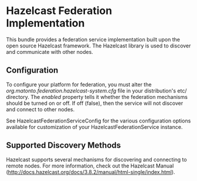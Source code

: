 # Hazelcast Federation Implementation
This bundle provides a federation service implementation built upon the open source Hazelcast framework. The Hazelcast library is used to discover and communicate with other nodes.

## Configuration
To configure your platform for federation, you must alter the *org.matonto.federation.hazelcast-system.cfg* file in your distribution's etc/ directory. The *enabled* property tells it whether the federation mechanisms should be turned on or off.  If off (false), then the service will not discover and connect to other nodes.

See HazelcastFederationServiceConfig for the various configuration options available for customization of your HazelcastFederationService instance.

## Supported Discovery Methods
Hazelcast supports several mechanisms for discovering and connecting to remote nodes. For more information, check out the Hazelcast Manual (http://docs.hazelcast.org/docs/3.8.2/manual/html-single/index.html).
